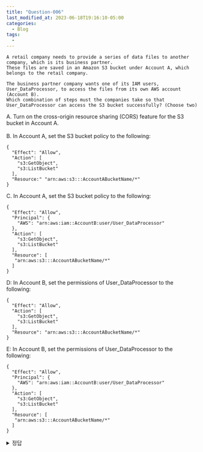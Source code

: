 ```yaml
---
title: "Question-006"
last_modified_at: 2023-06-18T19:16:10-05:00
categories:
  - Blog
tags:
  - 
---
```


```
A retail company needs to provide a series of data files to another company, which is its business partner.
These files are saved in an Amazon S3 bucket under Account A, which belongs to the retail company.  

The business partner company wants one of its IAM users, User_DataProcessor, to access the files from its own AWS account (Account B).
Which combination of steps must the companies take so that User_DataProcessor can access the S3 bucket successfully? (Choose two)  
```

A. Turn on the cross-origin resource sharing (CORS) feature for the S3 bucket in Account A.  
<br/>
B. In Account A, set the S3 bucket policy to the following:  
```
{  
  "Effect": "Allow",  
  "Action": [  
    "s3:GetObject",  
    "s3:ListBucket"  
  ],  
  "Resource:" "arn:aws:s3:::AccountABucketName/*"
}
```
C. In Account A, set the S3 bucket policy to the following:  
```
{  
  "Effect": "Allow",
  "Principal": {
    "AWS": "arn:aws:iam::AccountB:user/User_DataProcessor"
  },  
  "Action": [  
    "s3:GetObject",  
    "s3:ListBucket"  
  ],  
  "Resource": [
   "arn:aws:s3:::AccountABucketName/*"
  ]
}
```
D: In Account B, set the permissions of User_DataProcessor to the following:  
```
{  
  "Effect": "Allow",
  "Action": [  
    "s3:GetObject",  
    "s3:ListBucket"  
  ],  
  "Resource": "arn:aws:s3:::AccountABucketName/*"
}
```
E: In Account B, set the permissions of User_DataProcessor to the following:  
```
{  
  "Effect": "Allow",
  "Principal": {
    "AWS": "arn:aws:iam::AccountB:user/User_DataProcessor"
  },  
  "Action": [  
    "s3:GetObject",  
    "s3:ListBucket"  
  ],  
  "Resource": [
   "arn:aws:s3:::AccountABucketName/*"
  ]
}
```

<details>
  <summary>정답</summary>
  C, D<br/>
  https://aws.amazon.com/premiumsupport/knowledge-center/cross-account-access-s3/  
  https://docs.aws.amazon.com/AmazonS3/latest/userguide/example-walkthroughs-managing-access-example4.html  
  <br/>
  User_DataProcessor가 S3 bucket에 접근하도록 하기 위해서는 다음의 스텝으로 해야 한다  
  1. Account A에서 S3 bucket 정책을 Account B의 IAM 사용자가 접근할 수 있도록 허용해야 한다  
     -> bucket policy에 Account B에 필요한 엑션을 준다 (GetObject, ListBucket)  
  2. Account B에서 IAM 정책을 하나 만든다 (User_DataProcessor)가 필요한 엑션 (GetObject, ListBucket)을 수행하도록 허용하는 정책  
     -> 이 정책은 s3 bucket과 엑션에 대한 arn을 참조해야 한다  

  cross-origin resources sharing (CORS)은 이 시나리오에서는 불필요하다. 이것은 전형적으로 웹 브라우저가 다른 도메인에서의 접근을 허용할 때에 사용된다.  
</deatils>
